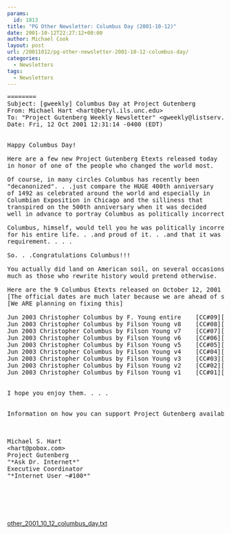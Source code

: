 ```yaml
---
params:
  id: 1813
title: "PG Other Newsletter: Columbus Day (2001-10-12)"
date: 2001-10-12T22:27:12+00:00
author: Michael Cook
layout: post
url: /20011012/pg-other-newsletter-2001-10-12-columbus-day/
categories:
  - Newsletters
tags:
  - Newsletters
---
```

<pre>========
Subject: [gweekly] Columbus Day at Project Gutenberg
From: Michael Hart &lt;hart@beryl.ils.unc.edu&gt;
To: "Project Gutenberg Weekly Newsletter" &lt;gweekly@listserv.unc.edu&gt;
Date: Fri, 12 Oct 2001 12:31:14 -0400 (EDT)


Happy Columbus Day!

Here are a few new Project Gutenberg Etexts released today
in honor of one of the people who changed the world most.

Of course, in many circles Columbus has recently been
"decanonized". . .just compare the HUGE 400th anniversary
of 1492 as celebrated around the world and especially in
Columbian Exposition in Chicago and the silliness that
transpired on the 500th anniversary when it was decided
well in advance to portray Columbus as politically incorrect.

Columbus, himself, would tell you he was politically incorrect
for his entire life. . .and proud of it. . .and that it was a
requirement. . . .

So. . .Congratulations Columbus!!!

You actually did land on American soil, on several occasions,
much as those who rewrite history would pretend otherwise.

Here are the 9 Columbus Etexts released on October 12, 2001
[The official dates are much later because we are ahead of schedule]
[We ARE planning on fixing this]

Jun 2003 Christopher Columbus by F. Young entire    [CC#09][cc09vxxx.xxx]4116
Jun 2003 Christopher Columbus by Filson Young v8    [CC#08][cc08vxxx.xxx]4115
Jun 2003 Christopher Columbus by Filson Young v7    [CC#07][cc07vxxx.xxx]4114
Jun 2003 Christopher Columbus by Filson Young v6    [CC#06][cc06vxxx.xxx]4113
Jun 2003 Christopher Columbus by Filson Young v5    [CC#05][cc05vxxx.xxx]4112
Jun 2003 Christopher Columbus by Filson Young v4    [CC#04][cc04vxxx.xxx]4111
Jun 2003 Christopher Columbus by Filson Young v3    [CC#03][cc03vxxx.xxx]4110
Jun 2003 Christopher Columbus by Filson Young v2    [CC#02][cc02vxxx.xxx]4109
Jun 2003 Christopher Columbus by Filson Young v1    [CC#01][cc01vxxx.xxx]4108


I hope you enjoy them. . . .


Information on how you can support Project Gutenberg availabe on request.



Michael S. Hart
&lt;hart@pobox.com&gt;
Project Gutenberg
"*Ask Dr. Internet*"
Executive Coordinator
"*Internet User ~#100*"





</pre>

<a href="/nl_archives/2001/other_2001_10_12_columbus_day.txt" target="_blank" rel="nofollow">other_2001_10_12_columbus_day.txt</a>
